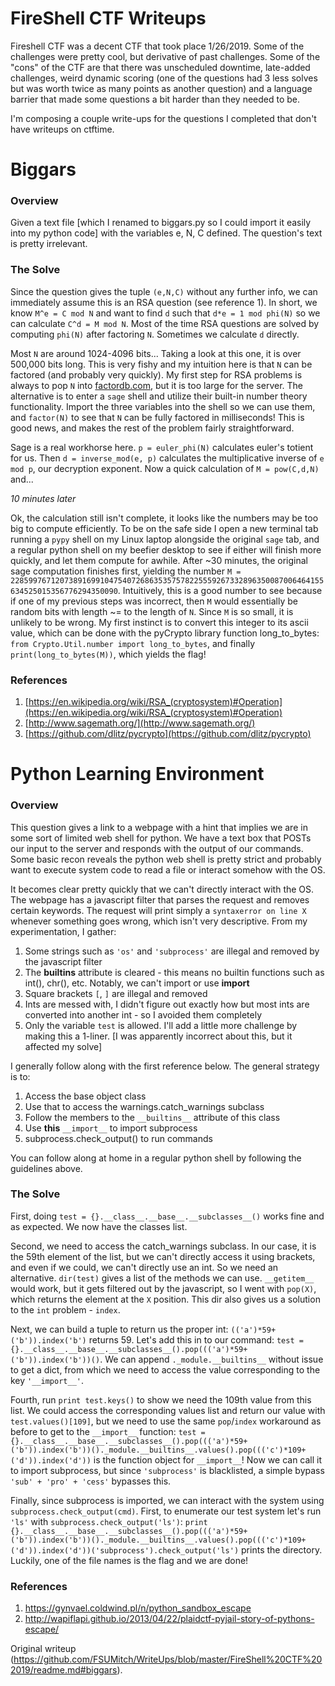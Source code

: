 # FireShell CTF Writeups

Fireshell CTF was a decent CTF that took place 1/26/2019. Some of the
challenges were pretty cool, but derivative of past challenges. Some of the
"cons" of the CTF are that there was unscheduled downtime, late-added
challenges, weird dynamic scoring (one of the questions had 3 less solves but
was worth twice as many points as another question) and a language barrier
that made some questions a bit harder than they needed to be.

I'm composing a couple write-ups for the questions I completed that don't have
writeups on ctftime.

# Biggars

### Overview

Given a text file [which I renamed to biggars.py so I could import it easily
into my python code] with the variables e, N, C defined. The question's text
is pretty irrelevant.

### The Solve

Since the question gives the tuple `(e,N,C)` without any further info, we can
immediately assume this is an RSA question (see reference 1). In short, we
know `M^e = C mod N` and want to find `d` such that `d*e = 1 mod phi(N)` so we
can calculate `C^d = M mod N`. Most of the time RSA questions are solved by
computing `phi(N)` after factoring `N`. Sometimes we calculate `d` directly.

Most `N` are around 1024-4096 bits... Taking a look at this one, it is over
500,000 bits long. This is very fishy and my intuition here is that `N` can be
factored (and probably very quickly). My first step for RSA problems is always
to pop `N` into [factordb.com](factordb.com), but it is too large for the
server. The alternative is to enter a `sage` shell and utilize their built-in
number theory functionality. Import the three variables into the shell so we
can use them, and `factor(N)` to see that `N` can be fully factored in
milliseconds! This is good news, and makes the rest of the problem fairly
straightforward.

Sage is a real workhorse here. `p = euler_phi(N)` calculates euler's totient
for us. Then `d = inverse_mod(e, p)` calculates the multiplicative inverse of
`e mod p`, our decryption exponent. Now a quick calculation of `M =
pow(C,d,N)` and...

*10 minutes later*

Ok, the calculation still isn't complete, it looks like the numbers may be too
big to compute efficiently. To be on the safe side I open a new terminal tab
running a `pypy` shell on my Linux laptop alongside the original `sage` tab,
and a regular python shell on my beefier desktop to see if either will finish
more quickly, and let them compute for awhile. After ~30 minutes, the original
sage computation finishes first, yielding the number `M =
2285997671207389169910475407268635357578225559267332896350087006464155634525015356776294350090`.
Intuitively, this is a good number to see because if one of my previous steps
was incorrect, then `M` would essentially be random bits with length ~= to the
length of `N`. Since `M` is so small, it is unlikely to be wrong. My first
instinct is to convert this integer to its ascii value, which can be done with
the pyCrypto library function long_to_bytes: `from Crypto.Util.number import
long_to_bytes`, and finally `print(long_to_bytes(M))`, which yields the flag!

### References

1. [https://en.wikipedia.org/wiki/RSA_(cryptosystem)#Operation](https://en.wikipedia.org/wiki/RSA_(cryptosystem)#Operation)  
1. [http://www.sagemath.org/](http://www.sagemath.org/)  
1. [https://github.com/dlitz/pycrypto](https://github.com/dlitz/pycrypto)

# Python Learning Environment

### Overview

This question gives a link to a webpage with a hint that implies we are in
some sort of limited web shell for python. We have a text box that POSTs our
input to the server and responds with the output of our commands. Some basic
recon reveals the python web shell is pretty strict and probably want to
execute system code to read a file or interact somehow with the OS.

It becomes clear pretty quickly that we can't directly interact with the OS.
The webpage has a javascript filter that parses the request and removes
certain keywords. The request will print simply a `syntaxerror on line X`
whenever something goes wrong, which isn't very descriptive. From my
experimentation, I gather:

1. Some strings such as `'os'` and `'subprocess'` are illegal and removed by the javascript filter  
2. The __builtins__ attribute is cleared - this means no builtin functions such as int(), chr(), etc. Notably, we can't import or use __import__  
3. Square brackets `[`, `]` are illegal and removed  
4. Ints are messed with, I didn't figure out exactly how but most ints are converted into another int - so I avoided them completely  
5. Only the variable `test` is allowed. I'll add a little more challenge by making this a 1-liner. [I was apparently incorrect about this, but it affected my solve]

I generally follow along with the first reference below. The general strategy
is to:

1. Access the base object class  
1. Use that to access the warnings.catch_warnings subclass  
1. Follow the members to the `__builtins__` attribute of this class  
1. Use **this** `__import__` to import subprocess  
1. subprocess.check_output() to run commands

You can follow along at home in a regular python shell by following the
guidelines above.

### The Solve

First, doing `test = {}.__class__.__base__.__subclasses__()` works fine and as
expected. We now have the classes list.

Second, we need to access the catch_warnings subclass. In our case, it is the
59th element of the list, but we can't directly access it using brackets, and
even if we could, we can't directly use an int. So we need an alternative.
`dir(test)` gives a list of the methods we can use. `__getitem__` would work,
but it gets filtered out by the javascript, so I went with `pop(X)`, which
returns the element at the `X` position. This dir also gives us a solution to
the `int` problem - `index`.

Next, we can build a tuple to return us the proper int:
`(('a')*59+('b')).index('b')` returns 59. Let's add this in to our command:
`test =
{}.__class__.__base__.__subclasses__().pop((('a')*59+('b')).index('b'))()`. We
can append `._module.__builtins__` without issue to get a dict, from which we
need to access the value corresponding to the key `'__import__'`.

Fourth, run `print test.keys()` to show we need the 109th value from this
list. We could access the corresponding values list and return our value with
`test.values()[109]`, but we need to use the same `pop`/`index` workaround as
before to get to the `__import__` function: `test =
{}.__class__.__base__.__subclasses__().pop((('a')*59+('b')).index('b'))()._module.__builtins__.values().pop((('c')*109+('d')).index('d'))`
is the function object for `__import__`! Now we can call it to import
subprocess, but since `'subprocess'` is blacklisted, a simple bypass `'sub' +
'pro' + 'cess'` bypasses this.

Finally, since subprocess is imported, we can interact with the system using
`subprocess.check_output(cmd)`. First, to enumerate our test system let's run
`'ls'` with `subprocess.check_output('ls')`: `print
{}.__class__.__base__.__subclasses__().pop((('a')*59+('b')).index('b'))()._module.__builtins__.values().pop((('c')*109+('d')).index('d'))('subprocess').check_output('ls')`
prints the directory. Luckily, one of the file names is the flag and we are
done!

### References

1. https://gynvael.coldwind.pl/n/python_sandbox_escape  
1. http://wapiflapi.github.io/2013/04/22/plaidctf-pyjail-story-of-pythons-escape/  

Original writeup
(https://github.com/FSUMitch/WriteUps/blob/master/FireShell%20CTF%202019/readme.md#biggars).